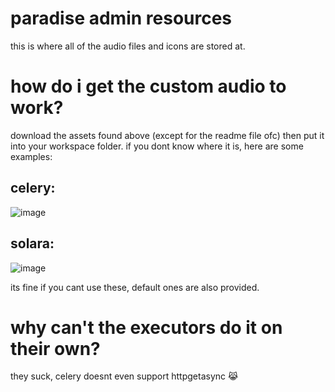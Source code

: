 # paradise admin resources
this is where all of the audio files and icons are stored at.
# how do i get the custom audio to work?
download the assets found above (except for the readme file ofc) then put it into your workspace folder. if you dont know where it is, here are some examples:
## celery:
![image](https://github.com/user-attachments/assets/7dcbed87-535f-4779-83aa-1e2ed5296754)
## solara:
![image](https://github.com/user-attachments/assets/8600003e-7e18-400c-a3b5-e4c8085f3862)

its fine if you cant use these, default ones are also provided.
# why can't the executors do it on their own?
they suck, celery doesnt even support httpgetasync 😹
